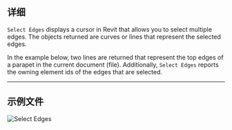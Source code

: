 ## 详细

`Select Edges` displays a cursor in Revit that allows you to select multiple edges. The objects returned are curves or lines that represent the selected edges.

In the example below, two lines are returned that represent the top edges of a parapet in the current document (file). Additionally, `Select Edges` reports the owning element ids of the edges that are selected.

___
## 示例文件

![Select Edges](./Dynamo.Nodes.SelectEdges_img.jpg)
